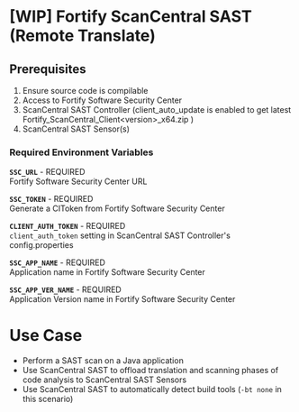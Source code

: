 # [WIP] Fortify ScanCentral SAST (Remote Translate)

## Prerequisites
1. Ensure source code is compilable 
2. Access to Fortify Software Security Center
3. ScanCentral SAST Controller (client_auto_update is enabled to get latest Fortify_ScanCentral_Client\<version\>_x64.zip )
4. ScanCentral SAST Sensor(s)

### Required Environment Variables
**`SSC_URL`** - REQUIRED\
Fortify Software Security Center URL

**`SSC_TOKEN`** - REQUIRED\
Generate a CIToken from Fortify Software Security Center

**`CLIENT_AUTH_TOKEN`** - REQUIRED\
`client_auth_token` setting in ScanCentral SAST Controller's config.properties

**`SSC_APP_NAME`** - REQUIRED\
Application name in Fortify Software Security Center

**`SSC_APP_VER_NAME`** - REQUIRED\
Application Version name in Fortify Software Security Center

# Use Case
- Perform a SAST scan on a Java application
- Use ScanCentral SAST to offload translation and scanning phases of code analysis to ScanCentral SAST Sensors
- Use ScanCentral SAST to automatically detect build tools (`-bt none` in this scenario)